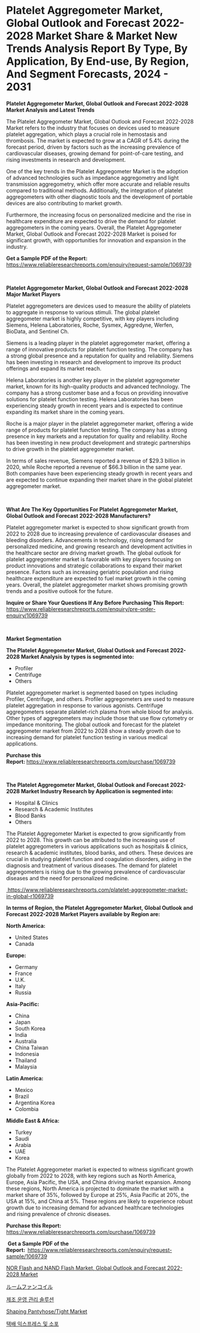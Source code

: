 <p><h1>Platelet Aggregometer Market, Global Outlook and Forecast 2022-2028 Market Share & Market New Trends Analysis Report By Type, By Application, By End-use, By Region, And Segment Forecasts, 2024 - 2031</h1></p><p><strong>Platelet Aggregometer Market, Global Outlook and Forecast 2022-2028 Market Analysis and Latest Trends</strong></p>
<p><p>The Platelet Aggregometer Market, Global Outlook and Forecast 2022-2028 Market refers to the industry that focuses on devices used to measure platelet aggregation, which plays a crucial role in hemostasis and thrombosis. The market is expected to grow at a CAGR of 5.4% during the forecast period, driven by factors such as the increasing prevalence of cardiovascular diseases, growing demand for point-of-care testing, and rising investments in research and development.</p><p>One of the key trends in the Platelet Aggregometer Market is the adoption of advanced technologies such as impedance aggregometry and light transmission aggregometry, which offer more accurate and reliable results compared to traditional methods. Additionally, the integration of platelet aggregometers with other diagnostic tools and the development of portable devices are also contributing to market growth.</p><p>Furthermore, the increasing focus on personalized medicine and the rise in healthcare expenditure are expected to drive the demand for platelet aggregometers in the coming years. Overall, the Platelet Aggregometer Market, Global Outlook and Forecast 2022-2028 Market is poised for significant growth, with opportunities for innovation and expansion in the industry.</p></p>
<p><strong>Get a Sample PDF of the Report:&nbsp;</strong> <a href="https://www.reliableresearchreports.com/enquiry/request-sample/1069739">https://www.reliableresearchreports.com/enquiry/request-sample/1069739</a></p>
<p>&nbsp;</p>
<p><strong>Platelet Aggregometer Market, Global Outlook and Forecast 2022-2028 Major Market Players</strong></p>
<p><p>Platelet aggregometers are devices used to measure the ability of platelets to aggregate in response to various stimuli. The global platelet aggregometer market is highly competitive, with key players including Siemens, Helena Laboratories, Roche, Sysmex, Aggredyne, Werfen, BioData, and Sentinel Ch.</p><p>Siemens is a leading player in the platelet aggregometer market, offering a range of innovative products for platelet function testing. The company has a strong global presence and a reputation for quality and reliability. Siemens has been investing in research and development to improve its product offerings and expand its market reach.</p><p>Helena Laboratories is another key player in the platelet aggregometer market, known for its high-quality products and advanced technology. The company has a strong customer base and a focus on providing innovative solutions for platelet function testing. Helena Laboratories has been experiencing steady growth in recent years and is expected to continue expanding its market share in the coming years.</p><p>Roche is a major player in the platelet aggregometer market, offering a wide range of products for platelet function testing. The company has a strong presence in key markets and a reputation for quality and reliability. Roche has been investing in new product development and strategic partnerships to drive growth in the platelet aggregometer market.</p><p>In terms of sales revenue, Siemens reported a revenue of $29.3 billion in 2020, while Roche reported a revenue of $66.3 billion in the same year. Both companies have been experiencing steady growth in recent years and are expected to continue expanding their market share in the global platelet aggregometer market.</p></p>
<p>&nbsp;</p>
<p><strong>What Are The Key Opportunities For Platelet Aggregometer Market, Global Outlook and Forecast 2022-2028 Manufacturers?</strong></p>
<p><p>Platelet aggregometer market is expected to show significant growth from 2022 to 2028 due to increasing prevalence of cardiovascular diseases and bleeding disorders. Advancements in technology, rising demand for personalized medicine, and growing research and development activities in the healthcare sector are driving market growth. The global outlook for platelet aggregometer market is favorable with key players focusing on product innovations and strategic collaborations to expand their market presence. Factors such as increasing geriatric population and rising healthcare expenditure are expected to fuel market growth in the coming years. Overall, the platelet aggregometer market shows promising growth trends and a positive outlook for the future.</p></p>
<p><strong>Inquire or Share Your Questions If Any Before Purchasing This Report:</strong> <a href="https://www.reliableresearchreports.com/enquiry/pre-order-enquiry/1069739">https://www.reliableresearchreports.com/enquiry/pre-order-enquiry/1069739</a></p>
<p>&nbsp;</p>
<p><strong>Market Segmentation</strong></p>
<p><strong>The Platelet Aggregometer Market, Global Outlook and Forecast 2022-2028 Market Analysis by types is segmented into:</strong></p>
<p><ul><li>Profiler</li><li>Centrifuge</li><li>Others</li></ul></p>
<p><p>Platelet aggregometer market is segmented based on types including Profiler, Centrifuge, and others. Profiler aggregometers are used to measure platelet aggregation in response to various agonists. Centrifuge aggregometers separate platelet-rich plasma from whole blood for analysis. Other types of aggregometers may include those that use flow cytometry or impedance monitoring. The global outlook and forecast for the platelet aggregometer market from 2022 to 2028 show a steady growth due to increasing demand for platelet function testing in various medical applications.</p></p>
<p><strong>Purchase this Report:&nbsp;</strong><a href="https://www.reliableresearchreports.com/purchase/1069739">https://www.reliableresearchreports.com/purchase/1069739</a></p>
<p>&nbsp;</p>
<p><strong>The Platelet Aggregometer Market, Global Outlook and Forecast 2022-2028 Market Industry Research by Application is segmented into:</strong></p>
<p><ul><li>Hospital & Clinics</li><li>Research & Academic Institutes</li><li>Blood Banks</li><li>Others</li></ul></p>
<p><p>The Platelet Aggregometer Market is expected to grow significantly from 2022 to 2028. This growth can be attributed to the increasing use of platelet aggregometers in various applications such as hospitals & clinics, research & academic institutes, blood banks, and others. These devices are crucial in studying platelet function and coagulation disorders, aiding in the diagnosis and treatment of various diseases. The demand for platelet aggregometers is rising due to the growing prevalence of cardiovascular diseases and the need for personalized medicine.</p></p>
<p><a href="https://www.reliableresearchreports.com/platelet-aggregometer-market-in-global-r1069739">&nbsp;https://www.reliableresearchreports.com/platelet-aggregometer-market-in-global-r1069739</a></p>
<p><strong>In terms of Region, the Platelet Aggregometer Market, Global Outlook and Forecast 2022-2028 Market Players available by Region are:</strong></p>
<p>
    <p> <strong> North America: </strong>
        <ul>
            <li>United States</li>
            <li>Canada</li>
        </ul>
        </p> 
    <p> <strong> Europe: </strong>
        <ul>
            <li>Germany</li>
            <li>France</li>
            <li>U.K.</li>
            <li>Italy</li>
            <li>Russia</li>
        </ul>
        </p> 
    <p> <strong> Asia-Pacific: </strong>
        <ul>
            <li>China</li>
            <li>Japan</li>
            <li>South Korea</li>
            <li>India</li>
            <li>Australia</li>
            <li>China Taiwan</li>
            <li>Indonesia</li>
            <li>Thailand</li>
            <li>Malaysia</li>
        </ul>
        </p> 
    <p> <strong> Latin America: </strong>
        <ul>
            <li>Mexico</li>
            <li>Brazil</li>
            <li>Argentina Korea</li>
            <li>Colombia</li>
        </ul>
        </p> 
    <p> <strong> Middle East & Africa: </strong>
        <ul>
            <li>Turkey</li>
            <li>Saudi</li>
            <li>Arabia</li>
            <li>UAE</li>
            <li>Korea</li>
        </ul>
    </p>
    </p>
<p><p>The Platelet Aggregometer market is expected to witness significant growth globally from 2022 to 2028, with key regions such as North America, Europe, Asia Pacific, the USA, and China driving market expansion. Among these regions, North America is projected to dominate the market with a market share of 35%, followed by Europe at 25%, Asia Pacific at 20%, the USA at 15%, and China at 5%. These regions are likely to experience robust growth due to increasing demand for advanced healthcare technologies and rising prevalence of chronic diseases.</p></p>
<p><strong>Purchase this Report: </strong><a href="https://www.reliableresearchreports.com/purchase/1069739">https://www.reliableresearchreports.com/purchase/1069739</a></p>
<p>&nbsp;<strong>Get a Sample PDF of the Report:&nbsp;&nbsp;</strong><a href="https://www.reliableresearchreports.com/enquiry/request-sample/1069739">https://www.reliableresearchreports.com/enquiry/request-sample/1069739</a></p>
<p><strong></strong></p>
<p><p><a href="https://github.com/Airanohannonzb68e5pb53oc1/Market-Research-Report-List-2/blob/main/nor-flash-and-nand-flash-market-global-outlook-and-forecast-2022-2028-market.md">NOR Flash and NAND Flash Market, Global Outlook and Forecast 2022-2028 Market</a></p><p><a href="https://github.com/dathomson6534/Market-Research-Report-List-1/blob/main/730212886037.md">ルームファンコイル</a></p><p><a href="https://medium.com/@lowellleke20231/%EC%A0%9C%EC%A1%B0%EC%97%85-%EC%9E%91%EC%97%85-%EA%B4%80%EB%A6%AC-%EC%86%94%EB%A3%A8%EC%85%98-%EC%8B%9C%EC%9E%A5-%EC%8B%9C%EC%9E%A5-%EC%A0%90%EC%9C%A0%EC%9C%A8-%EC%8B%9C%EC%9E%A5-%EB%8F%99%ED%96%A5-%EB%B0%8F-%EB%AF%B8%EB%9E%98-%EC%84%B1%EC%9E%A5-%ED%83%90%EC%83%89-35e6de017053">제조 운영 관리 솔루션</a></p><p><a href="https://issuu.com/reportprime-2/docs/shaping-pantyhosetight-market-size-2030.pptx">Shaping Pantyhose/Tight Market</a></p><p><a href="https://github.com/TimmyMann6767/Market-Research-Report-List-1/blob/main/928565379653.md">택배 익스프레스 및 소포</a></p></p>